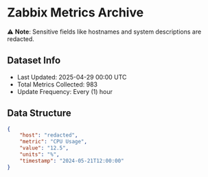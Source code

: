 # Zabbix Metrics Archive

⚠️ **Note**: Sensitive fields like hostnames and system descriptions are redacted.

## Dataset Info
- Last Updated: 2025-04-29 00:00 UTC
- Total Metrics Collected: 983
- Update Frequency: Every (1) hour

## Data Structure
```json
{
    "host": "redacted",
    "metric": "CPU Usage",
    "value": "12.5",
    "units": "%",
    "timestamp": "2024-05-21T12:00:00"
}
```

